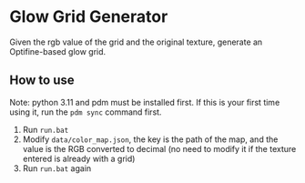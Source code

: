 # Glow Grid Generator

Given the rgb value of the grid and the original texture, generate an Optifine-based glow grid.

## How to use

Note: python 3.11 and pdm must be installed first.
If this is your first time using it, run the `pdm sync` command first.

1. Run `run.bat`
2. Modify `data/color_map.json`, the key is the path of the map, and the value is the RGB converted to decimal (no need to modify it if the texture entered is already with a grid)
3. Run `run.bat` again